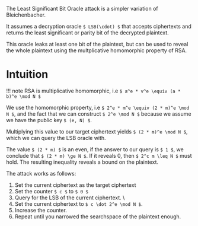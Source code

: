 The Least Significant Bit Oracle attack is a simpler variation of
Bleichenbacher.

It assumes a decryption oracle `$ LSB(\cdot) $` that accepts ciphertexts and returns the
least significant or parity bit of the decrypted plaintext.

This oracle leaks at least one bit of the plaintext, but can be used to reveal the whole plaintext using the multplicative homomorphic property of RSA.


# Intuition

!!! note
    RSA is multiplicative homomorphic, i.e `$ a^e * v^e \equiv (a * b)^e \mod N $`

We use the homomorphic property, i.e `$ 2^e * m^e \equiv (2 * m)^e \mod N $`, and the fact that we can construct `$ 2^e \mod N $` because we assume we have the public key `$ (e, N) $`.

Multiplying this value to our target ciphertext yields `$ (2 * m)^e \mod N $`, which we can query the LSB oracle with.

The value `$ (2 * m) $` is an even, if the answer to our query is `$ 1 $`, we conclude that `$ (2 * m) \ge N $`.
If it reveals 0, then `$ 2^c m \leq N $` must hold.
The resulting inequality reveals a bound on the plaintext.



The attack works as follows:

1. Set the current ciphertext as the target ciphertext
2. Set the counter `$ c $` to `$ 0 $`
3. Query for the LSB of the current ciphertext. \
4. Set the current ciphertext to `$ c \dot 2^e \mod N $`.
5. Increase the counter.
6. Repeat until you narrowed the searchspace of the plaintext enough.
